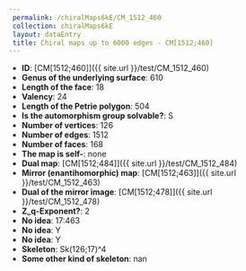 ```yaml
--- 
 permalink: /chiralMaps6kE/CM_1512_460 
 collection: chiralMaps6kE
 layout: dataEntry
 title: Chiral maps up to 6000 edges - CM[1512;460]
---
```


- **ID**: [CM[1512;460]]({{ site.url }}/test/CM_1512_460)
- **Genus of the underlying surface**: 610
- **Length of the face**: 18
- **Valency**: 24
- **Length of the Petrie polygon**: 504
- **Is the automorphism group solvable?**: S
- **Number of vertices**: 126
- **Number of edges**: 1512
- **Number of faces**: 168
- **The map is self-**: none
- **Dual map**: [CM[1512;484]]({{ site.url }}/test/CM_1512_484)
- **Mirror (enantihomorphic) map**: [CM[1512;463]]({{ site.url }}/test/CM_1512_463)
- **Dual of the mirror image**: [CM[1512;478]]({{ site.url }}/test/CM_1512_478)
- **Z_q-Exponent?**: 2
- **No idea**:  17:463
- **No idea**: Y
- **No idea**: Y
- **Skeleton**: Sk(126;17)^4
- **Some other kind of skeleton**: nan
